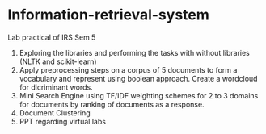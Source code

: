 # Information-retrieval-system
Lab practical of IRS Sem 5

1. Exploring the libraries and performing the tasks with without libraries (NLTK and scikit-learn)
2. Apply preprocessing steps on a corpus of 5 documents to form a vocabulary and represent using boolean approach. Create a wordcloud for dicriminant words.
3. Mini Search Engine using TF/IDF weighting schemes for 2 to 3 domains for documents by ranking of documents as a response.
4. Document Clustering
5. PPT regarding virtual labs
